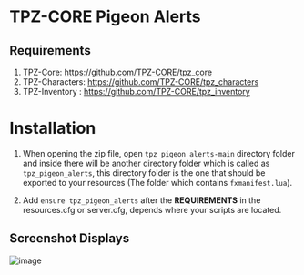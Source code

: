# TPZ-CORE Pigeon Alerts

## Requirements

1. TPZ-Core: https://github.com/TPZ-CORE/tpz_core
2. TPZ-Characters: https://github.com/TPZ-CORE/tpz_characters
3. TPZ-Inventory : https://github.com/TPZ-CORE/tpz_inventory
   
# Installation

1. When opening the zip file, open `tpz_pigeon_alerts-main` directory folder and inside there will be another directory folder which is called as `tpz_pigeon_alerts`, this directory folder is the one that should be exported to your resources (The folder which contains `fxmanifest.lua`).

2. Add `ensure tpz_pigeon_alerts` after the **REQUIREMENTS** in the resources.cfg or server.cfg, depends where your scripts are located.

## Screenshot Displays

![image](https://github.com/TPZ-CORE/tpz_pigeon_alerts/assets/152554963/b1309f45-6fbb-4cd7-a1bd-d354daad7d77)
